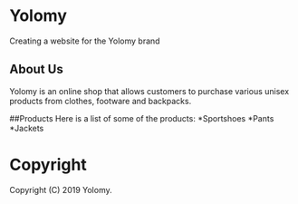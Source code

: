 # Yolomy
Creating a website for the Yolomy brand

## About Us
Yolomy is an online shop that allows customers to purchase various unisex products from clothes, footware and backpacks.

##Products
Here is a list of some of the products:
	*Sportshoes
	*Pants
	*Jackets

# Copyright

Copyright (C) 2019 Yolomy.
